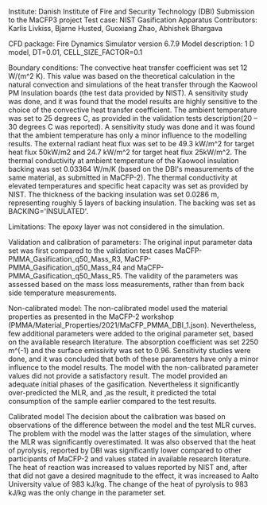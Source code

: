 Institute: Danish Institute of Fire and Security Technology (DBI)
Submission to the MaCFP3 project
Test case: NIST Gasification Apparatus
Contributors: Karlis Livkiss, Bjarne Husted, Guoxiang Zhao, Abhishek Bhargava


CFD package: Fire Dynamics Simulator version 6.7.9
Model description: 1 D model, DT=0.01, CELL_SIZE_FACTOR=0.1  

Boundary conditions: 
The convective heat transfer coefficient was set 12 W/(m^2 K). This value was based on the theoretical calculation in the natural convection and simulations of the heat transfer through the Kaowool PM Insulation boards (the test data provided by NIST). A sensitivity study was done, and it was found that the model results are highly sensitive to the choice of the convective heat transfer coefficient.
The ambient temperature was set to 25 degrees C, as provided in the validation tests description(20 – 30 degrees C was reported). A sensitivity study was done and it was found that the ambient temperature has only a minor influence to the modelling results.
The external radiant heat flux was set to be 49.3 kW/m^2 for target heat flux 50kW/m2 and 24.7 kW/m^2 for target heat flux 25kW/m^2.
The thermal conductivity at ambient temperature of the Kaowool insulation backing was set 0.03364 W/m/K (based on the DBI's measurements of the same material, as submitted in MaCFP-2). The thermal conductivity at elevated temperatures and specific heat capacity was set as provided by NIST.
The thickness of the backing insulation was set 0.0286 m, representing roughly 5 layers of backing insulation. The backing was set as BACKING='INSULATED'.

Limitations:
The epoxy layer was not considered in the simulation.

Validation and calibration of parameters:
The original input parameter data set was first compared to the validation test cases MaCFP-PMMA_Gasification_q50_Mass_R3, MaCFP-PMMA_Gasification_q50_Mass_R4 and MaCFP-PMMA_Gasification_q50_Mass_R5. 
The validity of the parameters was assessed based on the mass loss measurements, rather than from back side temperature measurements.

Non-calibrated model:
The non-calibrated model used the material properties as presented in the MaCFP-2 workshop (PMMA/Material_Properties/2021/MaCFP\_PMMA\_DBI\_1.json). Nevertheless, few additional parameters were added to the original parameter set, based on the available research literature. The absorption coefficient was set 2250 m^(-1) and the surface emissivity was set to 0.96. Sensitivity studies were done, and it was concluded that both of these parameters have only a minor influence to the model results. The model with the non-calibrated parameter values did not provide a satisfactory result. The model provided an adequate initial phases of the gasification. Nevertheless it significantly over-predicted the MLR, and ,as the result, it predicted the total consumption of the sample earlier compared to the test results. 

Calibrated model
The decision about the calibration was based on observations of the difference between the model and the test MLR curves. The problem with the model was the latter stages of the simulation, where the MLR was significantly overestimated. It was also observed that the heat of pyrolysis, reported by DBI was significantly lower compared to other participants of MaCFP-2 and values stated in available research literature. The heat of reaction was increased to values reported by NIST and, after that did not gave a desired magnitude to the effect, it was increased to Aalto University value of 983 kJ/kg. The change of the heat of pyrolysis to 983 kJ/kg was the only change in the parameter set. 

